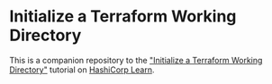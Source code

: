 # Initialize a Terraform Working Directory

This is a companion repository to the ["Initialize a Terraform Working Directory"](https://learn.hashicorp.com/tutorials/terraform/init) tutorial on [HashiCorp Learn](https://learn.hashicorp.com/tutorials/terraform/init).
